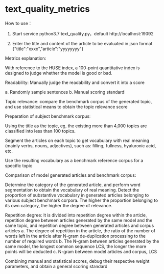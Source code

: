 # text_quality_metrics

How to use：

1. Start service python3.7 text_quality.py，default http://localhost:19092

2. Enter the title and content of the article to be evaluated in json format {"title":"xxxx","article":"yyyyyyyy"}


Metrics explanation:


  With reference to the HUSE index, a 100-point quantitative index is designed to judge whether the model is good or bad.


Readability: Manually judge the readability and convert it into a score

a. Randomly sample sentences
b. Manual scoring standard


Topic relevance: compare the benchmark corpus of the generated topic, and use statistical means to obtain the topic relevance score

Preparation of subject benchmark corpus:

Using the title as the topic, eg, the existing more than 4,000 topics are classified into less than 100 topics.

Segment the articles on each topic to get vocabulary with real meaning (mainly verbs, nouns, adjectives), such as: filling, fullness, hyaluronic acid, etc.

Use the resulting vocabulary as a benchmark reference corpus for a specific topic

Comparison of model generated articles and benchmark corpus:

Determine the category of the generated article, and perform word segmentation to obtain the vocabulary of real meaning.
Detect the proportion of substantive vocabulary in generated articles belonging to various subject benchmark corpora. 
The higher the proportion belonging to its own category, the higher the degree of relevance.


Repetition degree: 
    It is divided into repetition degree within the article, repetition degree between articles generated by the same model and the same topic, and repetition degree between generated articles and corpus articles
    a. The degree of repetition in the article, the ratio of the number of words left in the article after N-gram de-duplication processing to the number of required words
    b. The N-gram between articles generated by the same model, the longest common sequence LCS, the longer the more points will be deducted
    c. N-gram between model articles and corpus, LCS

Combining manual and statistical scores, debug their respective weight parameters, and obtain a general scoring standard
